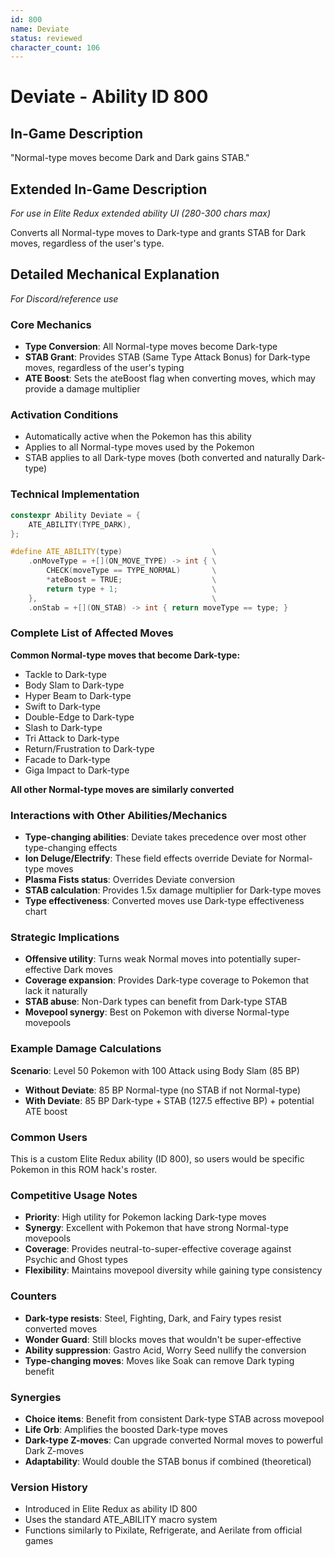 ```yaml
---
id: 800
name: Deviate
status: reviewed
character_count: 106
---
```


# Deviate - Ability ID 800

## In-Game Description
"Normal-type moves become Dark and Dark gains STAB."

## Extended In-Game Description
*For use in Elite Redux extended ability UI (280-300 chars max)*

Converts all Normal-type moves to Dark-type and grants STAB for Dark moves, regardless of the user's type.

## Detailed Mechanical Explanation
*For Discord/reference use*

### Core Mechanics
- **Type Conversion**: All Normal-type moves become Dark-type
- **STAB Grant**: Provides STAB (Same Type Attack Bonus) for Dark-type moves, regardless of the user's typing
- **ATE Boost**: Sets the ateBoost flag when converting moves, which may provide a damage multiplier

### Activation Conditions
- Automatically active when the Pokemon has this ability
- Applies to all Normal-type moves used by the Pokemon
- STAB applies to all Dark-type moves (both converted and naturally Dark-type)

### Technical Implementation
```cpp
constexpr Ability Deviate = {
    ATE_ABILITY(TYPE_DARK),
};

#define ATE_ABILITY(type)                    \
    .onMoveType = +[](ON_MOVE_TYPE) -> int { \
        CHECK(moveType == TYPE_NORMAL)       \
        *ateBoost = TRUE;                    \
        return type + 1;                     \
    },                                       \
    .onStab = +[](ON_STAB) -> int { return moveType == type; }
```

### Complete List of Affected Moves
**Common Normal-type moves that become Dark-type:**
- Tackle to Dark-type
- Body Slam to Dark-type  
- Hyper Beam to Dark-type
- Swift to Dark-type
- Double-Edge to Dark-type
- Slash to Dark-type
- Tri Attack to Dark-type
- Return/Frustration to Dark-type
- Facade to Dark-type
- Giga Impact to Dark-type

**All other Normal-type moves are similarly converted**

### Interactions with Other Abilities/Mechanics
- **Type-changing abilities**: Deviate takes precedence over most other type-changing effects
- **Ion Deluge/Electrify**: These field effects override Deviate for Normal-type moves
- **Plasma Fists status**: Overrides Deviate conversion
- **STAB calculation**: Provides 1.5x damage multiplier for Dark-type moves
- **Type effectiveness**: Converted moves use Dark-type effectiveness chart

### Strategic Implications
- **Offensive utility**: Turns weak Normal moves into potentially super-effective Dark moves
- **Coverage expansion**: Provides Dark-type coverage to Pokemon that lack it naturally
- **STAB abuse**: Non-Dark types can benefit from Dark-type STAB
- **Movepool synergy**: Best on Pokemon with diverse Normal-type movepools

### Example Damage Calculations
**Scenario**: Level 50 Pokemon with 100 Attack using Body Slam (85 BP)
- **Without Deviate**: 85 BP Normal-type (no STAB if not Normal-type)
- **With Deviate**: 85 BP Dark-type + STAB (127.5 effective BP) + potential ATE boost

### Common Users
This is a custom Elite Redux ability (ID 800), so users would be specific Pokemon in this ROM hack's roster.

### Competitive Usage Notes
- **Priority**: High utility for Pokemon lacking Dark-type moves
- **Synergy**: Excellent with Pokemon that have strong Normal-type movepools
- **Coverage**: Provides neutral-to-super-effective coverage against Psychic and Ghost types
- **Flexibility**: Maintains movepool diversity while gaining type consistency

### Counters
- **Dark-type resists**: Steel, Fighting, Dark, and Fairy types resist converted moves
- **Wonder Guard**: Still blocks moves that wouldn't be super-effective
- **Ability suppression**: Gastro Acid, Worry Seed nullify the conversion
- **Type-changing moves**: Moves like Soak can remove Dark typing benefit

### Synergies
- **Choice items**: Benefit from consistent Dark-type STAB across movepool
- **Life Orb**: Amplifies the boosted Dark-type moves
- **Dark-type Z-moves**: Can upgrade converted Normal moves to powerful Dark Z-moves
- **Adaptability**: Would double the STAB bonus if combined (theoretical)

### Version History
- Introduced in Elite Redux as ability ID 800
- Uses the standard ATE_ABILITY macro system
- Functions similarly to Pixilate, Refrigerate, and Aerilate from official games